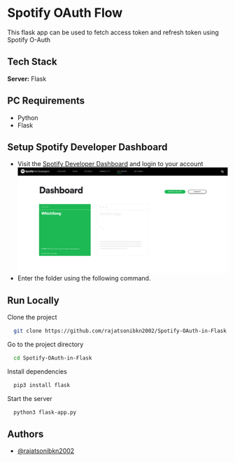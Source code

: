 
# Spotify OAuth Flow

This flask app can be used to fetch access token and refresh token using Spotify O-Auth


## Tech Stack

**Server:** Flask


## PC Requirements

- Python
- Flask

## Setup Spotify Developer Dashboard
- Visit the [Spotify Developer Dashboard](https://developer.spotify.com/dashboard/) and login to your account
![alt text](https://github.com/rajatsonibkn2002/Spotify-OAuth-in-Flask/blob/main/images/2.png?raw=true)
- Enter the folder using the following command.


## Run Locally

Clone the project

```bash
  git clone https://github.com/rajatsonibkn2002/Spotify-OAuth-in-Flask.git
```

Go to the project directory

```bash
  cd Spotify-OAuth-in-Flask
```

Install dependencies

```bash
  pip3 install flask
```

Start the server

```bash
  python3 flask-app.py
```


## Authors

- [@rajatsonibkn2002](https://www.github.com/rajatsonibkn2002)

